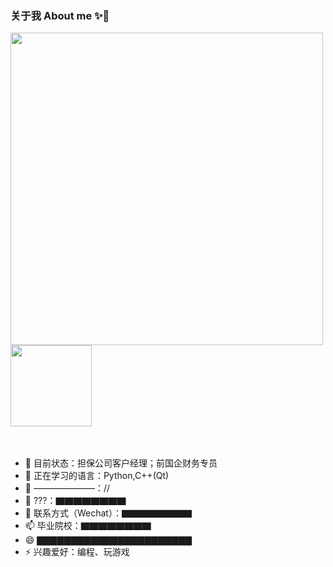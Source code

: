 ### 关于我 About me ✨👋


<!--[![InfinityEx's GitHub stats]-->
<img src="https://github-readme-stats.vercel.app/api?username=InfinityEx" width=500 align="left">
<img src="https://github-readme-stats.vercel.app/api/top-langs/?username=InfinityEx&layout=compact" weidth= 160 height=130 align="center">

<br>
<br>
<br>

- 🔭 目前状态：担保公司客户经理；前国企财务专员
- 🌱 正在学习的语言：Python,C++(Qt)
- 👯 ———————：//
- 🤔 ???：▇▇▇▇▇▇▇▇
- 💬 联系方式（Wechat）：▇▇▇▇▇▇▇▇
- 📫 毕业院校：▇▇▇▇▇▇▇▇
- 😄 ▇▇▇▇▇▇▇▇▇▇▇▇▇▇▇▇▇▇▇▇▇▇▇
- ⚡ 兴趣爱好：编程、玩游戏
</p>
<!--**InfinityEx/InfinityEx** is a ✨ _special_ ✨ repository because its `README.md` (this file) appears on your GitHub profile.-->
